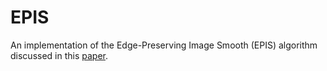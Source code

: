# EPIS
An implementation of the Edge-Preserving Image Smooth (EPIS) algorithm discussed in this [paper](https://cseweb.ucsd.edu/~bisai/papers/SIGGRAPH15_IntrinsicDecomposition.pdf).
